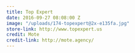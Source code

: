 ```yaml
---
title: Top Expert
date: 2016-09-27 08:08:00 Z
image: "/uploads/174-topexpert@2x-e135fa.jpg"
store-link: http://www.topexpert.us
credit: Mote
credit-link: http://mote.agency/
---
```


